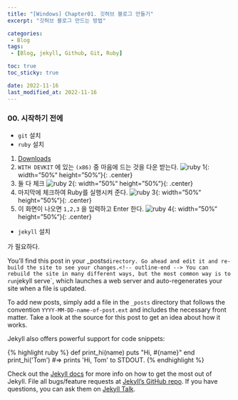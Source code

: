 ```yaml
---
title: "[Windows] Chapter01. 깃허브 블로그 만들기"
excerpt: "깃허브 블로그 만드는 방법"

categories:
 - Blog
tags:
 - [Blog, jekyll, Github, Git, Ruby]

toc: true
toc_sticky: true

date: 2022-11-16
last_modified_at: 2022-11-16
---
```


<!-- outline-start -->

### 00. 시작하기 전에

- `git` 설치
- `ruby` 설치
 1. [Downloads](https://rubyinstaller.org/)
 1. `WITH DEVKIT` 에 있는 `(x86)` 중 마음에 드는 것을 다운 받는다.
  ![ruby 1](https://user-images.githubusercontent.com/117553252/202195331-b0fea8c8-4e8c-4c17-92f0-3169cd6fc377.png){: width=”50%“ height=”50%“}{: .center}
 1. 둘 다 체크
  ![ruby 2](https://user-images.githubusercontent.com/117553252/202196131-d7cacdfb-99a4-47af-9608-6ef56eadb233.png){: width=”50%“ height=”50%“}{: .center}
 1. 마지막에 체크하여 Ruby를 실행시켜 준다.
  ![ruby 3](https://user-images.githubusercontent.com/117553252/202196210-97b269d2-d837-4715-9e7b-3ad6797708c5.png){: width=”50%“ height=”50%“}{: .center}
 1. 이 화면이 나오면 `1,2,3` 을 입력하고 Enter 한다.
  ![ruby 4](https://user-images.githubusercontent.com/117553252/202196266-94f34ea2-ada5-44f2-a994-ee31390ab9b4.png){: width=”50%“ height=”50%“}{: .center}
- `jekyll` 설치

가 필요하다.




You’ll find this post in your _posts` directory. Go ahead and edit it and re-build the site to see your changes.<!-- outline-end --> You can rebuild the site in many different ways, but the most common way is to run `jekyll serve`, which launches a web server and auto-regenerates your site when a file is updated.

To add new posts, simply add a file in the `_posts` directory that follows the convention `YYYY-MM-DD-name-of-post.ext` and includes the necessary front matter. Take a look at the source for this post to get an idea about how it works.

Jekyll also offers powerful support for code snippets:

{% highlight ruby %}
def print_hi(name)
  puts "Hi, #{name}"
end
print_hi('Tom')
#=> prints 'Hi, Tom' to STDOUT.
{% endhighlight %}

Check out the [Jekyll docs][jekyll-docs] for more info on how to get the most out of Jekyll. File all bugs/feature requests at [Jekyll’s GitHub repo][jekyll-gh]. If you have questions, you can ask them on [Jekyll Talk][jekyll-talk].

[jekyll-docs]: https://jekyllrb.com/docs/home
[jekyll-gh]:   https://github.com/jekyll/jekyll
[jekyll-talk]: https://talk.jekyllrb.com/
